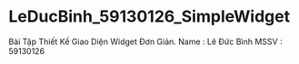 # LeDucBinh_59130126_SimpleWidget
Bài Tập Thiết Kế Giao Diện Widget Đơn Giản.
Name : Lê Đức Bình
MSSV : 59130126
